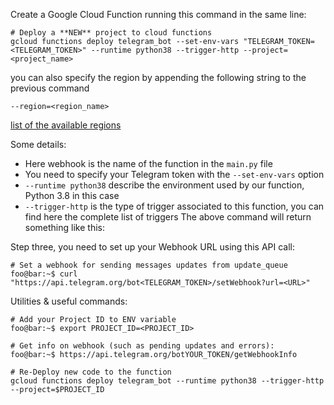 Create a Google Cloud Function running this command in the same line:
```
# Deploy a **NEW** project to cloud functions
gcloud functions deploy telegram_bot --set-env-vars "TELEGRAM_TOKEN=<TELEGRAM_TOKEN>" --runtime python38 --trigger-http --project=<project_name>
```
you can also specify the region by appending the following string to the previous command
```
--region=<region_name>
```
[list of the available regions](https://cloud.google.com/compute/docs/regions-zones)

Some details:

* Here webhook is the name of the function in the `main.py` file
* You need to specify your Telegram token with the `--set-env-vars` option
* `--runtime python38` describe the environment used by our function, Python 3.8 in this case
* `--trigger-http` is the type of trigger associated to this function, you can find here the complete list of triggers
The above command will return something like this:
  
Step three, you need to set up your Webhook URL using this API call:
```
# Set a webhook for sending messages updates from update_queue
foo@bar:~$ curl "https://api.telegram.org/bot<TELEGRAM_TOKEN>/setWebhook?url=<URL>"
```


Utilities & useful commands:

```
# Add your Project ID to ENV variable
foo@bar:~$ export PROJECT_ID=<PROJECT_ID>
```

```
# Get info on webhook (such as pending updates and errors):
foo@bar:~$ https://api.telegram.org/botYOUR_TOKEN/getWebhookInfo
```
```
# Re-Deploy new code to the function
gcloud functions deploy telegram_bot --runtime python38 --trigger-http --project=$PROJECT_ID
```

